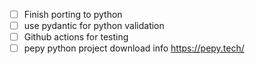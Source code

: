 - [ ] Finish porting to python
- [ ] use pydantic for python validation
- [ ] Github actions for testing
- [ ] pepy python project download info https://pepy.tech/